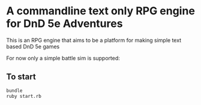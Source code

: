 A commandline text only RPG engine for DnD 5e Adventures
========================================================

This is an RPG engine that aims to be a platform for making
simple text based DnD 5e games

For now only a simple battle sim is supported:


To start
---------


```bash
bundle
ruby start.rb
```
